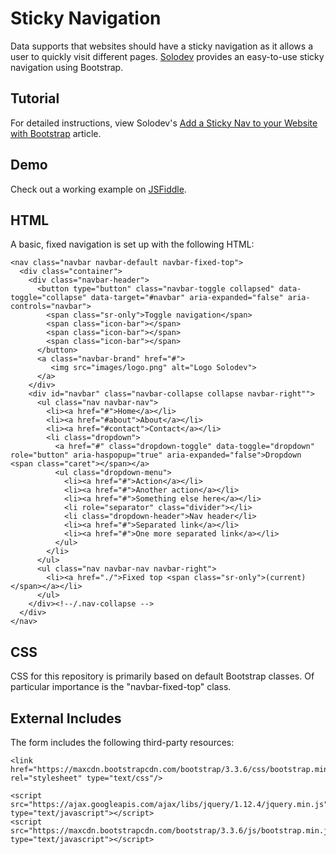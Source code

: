 # Sticky Navigation
Data supports that websites should have a sticky navigation as it allows a user to quickly visit different pages. [Solodev](https://www.solodev.com/) provides an easy-to-use sticky navigation using Bootstrap. 

## Tutorial

For detailed instructions, view Solodev's [Add a Sticky Nav to your Website with Bootstrap](https://www.solodev.com/blog/web-design/code-examples/add-a-sticky-nav-to-your-website-with-bootstrap.stml) article.

## Demo

Check out a working example on [JSFiddle](https://jsfiddle.net/solodev/ex1ypdtu/).

## HTML

A basic, fixed navigation is set up with the following HTML:
```
<nav class="navbar navbar-default navbar-fixed-top">
  <div class="container">
	<div class="navbar-header">
	  <button type="button" class="navbar-toggle collapsed" data-toggle="collapse" data-target="#navbar" aria-expanded="false" aria-controls="navbar">
		<span class="sr-only">Toggle navigation</span>
		<span class="icon-bar"></span>
		<span class="icon-bar"></span>
		<span class="icon-bar"></span>
	  </button>
	  <a class="navbar-brand" href="#">
		 <img src="images/logo.png" alt="Logo Solodev">
	  </a>
	</div>
	<div id="navbar" class="navbar-collapse collapse navbar-right"">
	  <ul class="nav navbar-nav">
		<li><a href="#">Home</a></li>
		<li><a href="#about">About</a></li>
		<li><a href="#contact">Contact</a></li>
		<li class="dropdown">
		  <a href="#" class="dropdown-toggle" data-toggle="dropdown" role="button" aria-haspopup="true" aria-expanded="false">Dropdown <span class="caret"></span></a>
		  <ul class="dropdown-menu">
			<li><a href="#">Action</a></li>
			<li><a href="#">Another action</a></li>
			<li><a href="#">Something else here</a></li>
			<li role="separator" class="divider"></li>
			<li class="dropdown-header">Nav header</li>
			<li><a href="#">Separated link</a></li>
			<li><a href="#">One more separated link</a></li>
		  </ul>
		</li>
	  </ul>
	  <ul class="nav navbar-nav navbar-right">
		<li><a href="./">Fixed top <span class="sr-only">(current)</span></a></li>
	  </ul>
	</div><!--/.nav-collapse -->
  </div>
</nav>
```

## CSS

CSS for this repository is primarily based on default Bootstrap classes. Of particular importance is the "navbar-fixed-top" class.

## External Includes

The form includes the following third-party resources:
```
<link href="https://maxcdn.bootstrapcdn.com/bootstrap/3.3.6/css/bootstrap.min.css" rel="stylesheet" type="text/css"/>
	
<script src="https://ajax.googleapis.com/ajax/libs/jquery/1.12.4/jquery.min.js" type="text/javascript"></script>
<script src="https://maxcdn.bootstrapcdn.com/bootstrap/3.3.6/js/bootstrap.min.js" type="text/javascript"></script>
```

